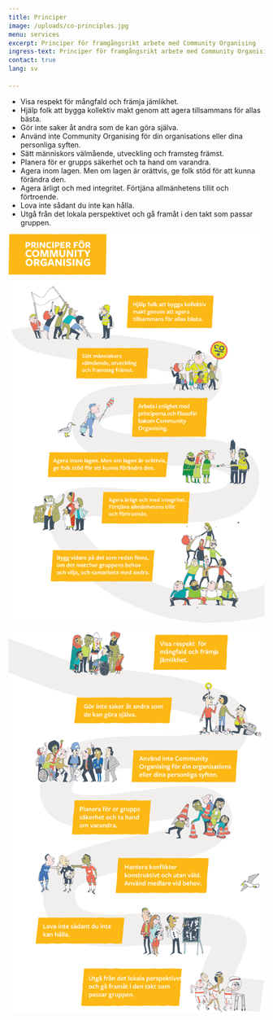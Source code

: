 ```yaml
---
title: Principer
image: /uploads/co-principles.jpg
menu: services
excerpt: Principer för framgångsrikt arbete med Community Organising
ingress-text: Principer för framgångsrikt arbete med Community Organising
contact: true
lang: sv

---
```


* Visa respekt för
mångfald och främja
jämlikhet.
* Hjälp folk att bygga kollektiv
makt genom att agera
tillsammans för allas bästa.
* Gör inte saker åt andra som
de kan göra själva.
* Använd inte Community
Organising för din organisations
eller dina personliga syften.
* Sätt människors
välmående, utveckling
och framsteg främst.
* Planera för er grupps
säkerhet och ta hand
om varandra.
* Agera inom lagen. Men om lagen är orättvis,
ge folk stöd för att kunna förändra den.
* Agera ärligt och med integritet.
Förtjäna allmänhetens tillit
och förtroende.
* Lova inte sådant du inte
kan hålla.
* Utgå från det lokala perspektivet
och gå framåt i den takt som
passar gruppen.

![](/uploads/co-principles-1.png)

![](/uploads/co-principles-2.png)
